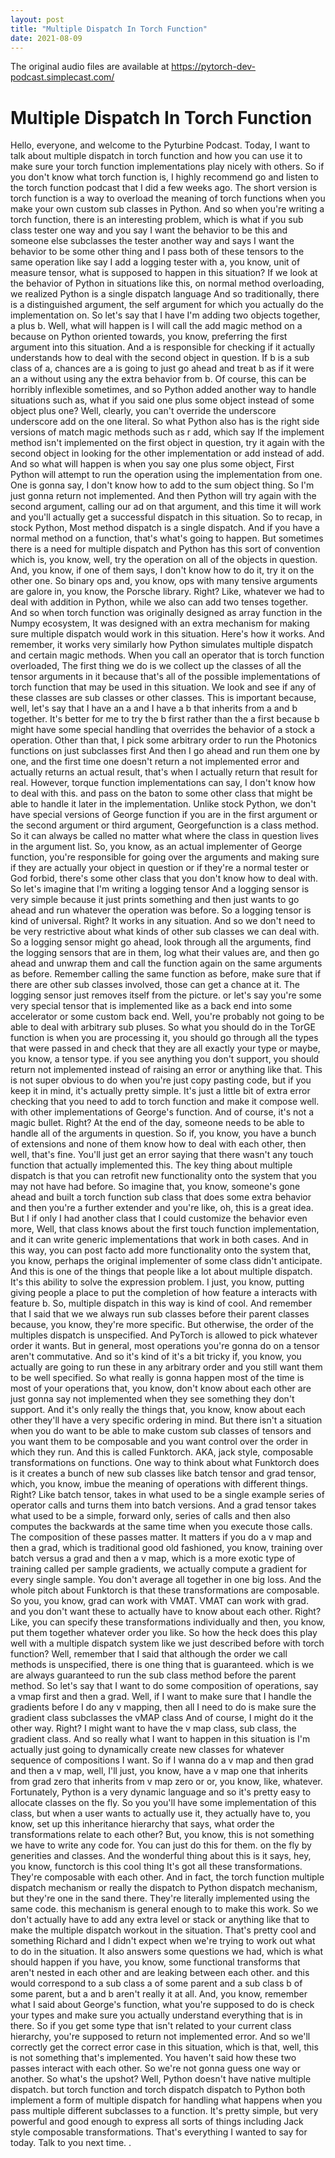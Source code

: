```yaml
---
layout: post
title: "Multiple Dispatch In Torch Function"
date: 2021-08-09
---
```

The original audio files are available at https://pytorch-dev-podcast.simplecast.com/

# Multiple Dispatch In Torch Function

Hello, everyone, and welcome to the Pyturbine Podcast.
Today, I want to talk about multiple dispatch in torch function and how you can use it to make sure your torch function implementations play nicely with others.
So if you don't know what torch function is, I highly recommend go and listen to the torch function podcast that I did a few weeks ago.
The short version is torch function is a way to overload the meaning of torch functions when you make your own custom sub classes in Python.
And so when you're writing a torch function, there is an interesting problem, which is what if you sub class tester one way and you say I want the behavior to be this and someone else subclasses the tester another way and says I want the behavior to be some other thing and I pass both of these tensors to the same operation like say I add a logging tester with a, you know, unit of measure tensor, what is supposed to happen in this situation? If we look at the behavior of Python in situations like this, on normal method overloading, we realized Python is a single dispatch language And so traditionally, there is a distinguished argument, the self argument for which you actually do the implementation on.
So let's say that I have I'm adding two objects together, a plus b.
Well, what will happen is I will call the add magic method on a because on Python oriented towards, you know, preferring the first argument into this situation.
And a is responsible for checking if it actually understands how to deal with the second object in question.
If b is a sub class of a, chances are a is going to just go ahead and treat b as if it were an a without using any the extra behavior from b.
Of course, this can be horribly inflexible sometimes, and so Python added another way to handle situations such as, what if you said one plus some object instead of some object plus one? Well, clearly, you can't override the underscore underscore add on the one literal.
So what Python also has is the right side versions of match magic methods such as r add, which say If the implement method isn't implemented on the first object in question, try it again with the second object in looking for the other implementation or add instead of add.
And so what will happen is when you say one plus some object, First Python will attempt to run the operation using the implementation from one.
One is gonna say, I don't know how to add to the sum object thing.
So I'm just gonna return not implemented.
And then Python will try again with the second argument, calling our ad on that argument, and this time it will work and you'll actually get a successful dispatch in this situation.
So to recap, in stock Python, Most method dispatch is a single dispatch.
And if you have a normal method on a function, that's what's going to happen.
But sometimes there is a need for multiple dispatch and Python has this sort of convention which is, you know, well, try the operation on all of the objects in question.
And, you know, if one of them says, I don't know how to do it, try it on the other one.
So binary ops and, you know, ops with many tensive arguments are galore in, you know, the Porsche library.
Right? Like, whatever we had to deal with addition in Python, while we also can add two tenses together.
And so when torch function was originally designed as array function in the Numpy ecosystem, It was designed with an extra mechanism for making sure multiple dispatch would work in this situation.
Here's how it works.
And remember, it works very similarly how Python simulates multiple dispatch and certain magic methods.
When you call an operator that is torch function overloaded, The first thing we do is we collect up the classes of all the tensor arguments in it because that's all of the possible implementations of torch function that may be used in this situation.
We look and see if any of these classes are sub classes or other classes.
This is important because, well, let's say that I have an a and I have a b that inherits from a and b together.
It's better for me to try the b first rather than the a first because b might have some special handling that overrides the behavior of a stock a operation.
Other than that, I pick some arbitrary order to run the Photonics functions on just subclasses first And then I go ahead and run them one by one, and the first time one doesn't return a not implemented error and actually returns an actual result, that's when I actually return that result for real.
However, torque function implementations can say, I don't know how to deal with this.
and pass on the baton to some other class that might be able to handle it later in the implementation.
Unlike stock Python, we don't have special versions of George function if you are in the first argument or the second argument or third argument, Georgefunction is a class method.
So it can always be called no matter what where the class in question lives in the argument list.
So, you know, as an actual implementer of George function, you're responsible for going over the arguments and making sure if they are actually your object in question or if they're a normal tester or God forbid, there's some other class that you don't know how to deal with.
So let's imagine that I'm writing a logging tensor And a logging sensor is very simple because it just prints something and then just wants to go ahead and run whatever the operation was before.
So a logging tensor is kind of universal.
Right? It works in any situation.
And so we don't need to be very restrictive about what kinds of other sub classes we can deal with.
So a logging sensor might go ahead, look through all the arguments, find the logging sensors that are in them, log what their values are, and then go ahead and unwrap them and call the function again on the same arguments as before.
Remember calling the same function as before, make sure that if there are other sub classes involved, those can get a chance at it.
The logging sensor just removes itself from the picture.
or let's say you're some very special tensor that is implemented like as a back end into some accelerator or some custom back end.
Well, you're probably not going to be able to deal with arbitrary sub pluses.
So what you should do in the TorGE function is when you are processing it, you should go through all the types that were passed in and check that they are all exactly your type or maybe, you know, a tensor type.
if you see anything you don't support, you should return not implemented instead of raising an error or anything like that.
This is not super obvious to do when you're just copy pasting code, but if you keep it in mind, it's actually pretty simple.
It's just a little bit of extra error checking that you need to add to torch function and make it compose well.
with other implementations of George's function.
And of course, it's not a magic bullet.
Right? At the end of the day, someone needs to be able to handle all of the arguments in question.
So if, you know, you have a bunch of extensions and none of them know how to deal with each other, then well, that's fine.
You'll just get an error saying that there wasn't any touch function that actually implemented this.
The key thing about multiple dispatch is that you can retrofit new functionality onto the system that you may not have had before.
So imagine that, you know, someone's gone ahead and built a torch function sub class that does some extra behavior and then you're a further extender and you're like, oh, this is a great idea.
But I if only I had another class that I could customize the behavior even more, Well, that class knows about the first touch function implementation, and it can write generic implementations that work in both cases.
And in this way, you can post facto add more functionality onto the system that, you know, perhaps the original implementer of some class didn't anticipate.
And this is one of the things that people like a lot about multiple dispatch.
It's this ability to solve the expression problem.
I just, you know, putting giving people a place to put the completion of how feature a interacts with feature b.
So, multiple dispatch in this way is kind of cool.
And remember that I said that we we always run sub classes before their parent classes because, you know, they're more specific.
But otherwise, the order of the multiples dispatch is unspecified.
And PyTorch is allowed to pick whatever order it wants.
But in general, most operations you're gonna do on a tensor aren't commutative.
And so it's kind of it's a bit tricky if, you know, you actually are going to run these in any arbitrary order and you still want them to be well specified.
So what really is gonna happen most of the time is most of your operations that, you know, don't know about each other are just gonna say not implemented when they see something they don't support.
And it's only really the things that, you know, know about each other they'll have a very specific ordering in mind.
But there isn't a situation when you do want to be able to make custom sub classes of tensors and you want them to be composable and you want control over the order in which they run.
And this is called Funktorch.
AKA, jack style, composable transformations on functions.
One way to think about what Funktorch does is it creates a bunch of new sub classes like batch tensor and grad tensor, which, you know, imbue the meaning of operations with different things.
Right? Like batch tensor, takes in what used to be a single example series of operator calls and turns them into batch versions.
And a grad tensor takes what used to be a simple, forward only, series of calls and then also computes the backwards at the same time when you execute those calls.
The composition of these passes matter.
It matters if you do a v map and then a grad, which is traditional good old fashioned, you know, training over batch versus a grad and then a v map, which is a more exotic type of training called per sample gradients, we actually compute a gradient for every single sample.
You don't average all together in one big loss.
And the whole pitch about Funktorch is that these transformations are composable.
So you, you know, grad can work with VMAT.
VMAT can work with grad.
and you don't want these to actually have to know about each other.
Right? Like, you can specify these transformations individually and then, you know, put them together whatever order you like.
So how the heck does this play well with a multiple dispatch system like we just described before with torch function? Well, remember that I said that although the order we call methods is unspecified, there is one thing that is guaranteed.
which is we are always guaranteed to run the sub class method before the parent method.
So let's say that I want to do some composition of operations, say a vmap first and then a grad.
Well, if I want to make sure that I handle the gradients before I do any v mapping, then all I need to do is make sure the gradient class subclasses the vMAP class And of course, I might do it the other way.
Right? I might want to have the v map class, sub class, the gradient class.
And so really what I want to happen in this situation is I'm actually just going to dynamically create new classes for whatever sequence of compositions I want.
So if I wanna do a v map and then grad and then a v map, well, I'll just, you know, have a v map one that inherits from grad zero that inherits from v map zero or or, you know, like, whatever.
Fortunately, Python is a very dynamic language and so it's pretty easy to allocate classes on the fly.
So you you'll have some implementation of this class, but when a user wants to actually use it, they actually have to, you know, set up this inheritance hierarchy that says, what order the transformations relate to each other? But, you know, this is not something we have to write any code for.
You can just do this for them.
on the fly by generities and classes.
And the wonderful thing about this is it says, hey, you know, functorch is this cool thing It's got all these transformations.
They're composable with each other.
And in fact, the torch function multiple dispatch mechanism or really the dispatch to Python dispatch mechanism, but they're one in the sand there.
They're literally implemented using the same code.
this mechanism is general enough to to make this work.
So we don't actually have to add any extra level or stack or anything like that to make the multiple dispatch workout in the situation.
That's pretty cool and something Richard and I didn't expect when we're trying to work out what to do in the situation.
It also answers some questions we had, which is what should happen if you have, you know, some functional transforms that aren't nested in each other and are leaking between each other.
and this would correspond to a sub class a of some parent and a sub class b of some parent, but a and b aren't really it at all.
And, you know, remember what I said about George's function, what you're supposed to do is check your types and make sure you actually understand everything that is in there.
So if you get some type that isn't related to your current class hierarchy, you're supposed to return not implemented error.
And so we'll correctly get the correct error case in this situation, which is that, well, this is not something that's implemented.
You haven't said how these two passes interact with each other.
So we're not gonna guess one way or another.
So what's the upshot? Well, Python doesn't have native multiple dispatch.
but torch function and torch dispatch dispatch to Python both implement a form of multiple dispatch for handling what happens when you pass multiple different subclasses to a function.
It's pretty simple, but very powerful and good enough to express all sorts of things including Jack style composable transformations.
That's everything I wanted to say for today.
Talk to you next time.
.
